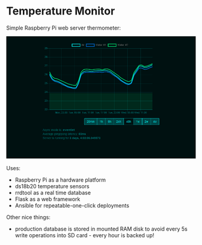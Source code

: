 # Temperature Monitor
Simple Raspberry Pi web server thermometer:

![Screenshot](img/screenshot.png)

Uses:
- Raspberry Pi as a hardware platform
- ds18b20 temperature sensors
- rrdtool as a real time database
- Flask as a web framework
- Ansible for repeatable-one-click deployments

Other nice things:
- production database is stored in mounted RAM disk to avoid every 5s write operations into SD card - every hour is backed up!


